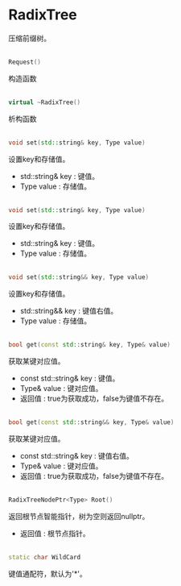 # RadixTree <typename Type>
压缩前缀树。
<br></br>
```C++
Request()
```
构造函数
<br></br>
```C++
virtual ~RadixTree()
```
析构函数
<br></br>
```C++
void set(std::string& key, Type value)
```
设置key和存储值。
* std::string& key : 键值。
* Type value : 存储值。
<br></br>
```C++
void set(std::string& key, Type value)
```
设置key和存储值。
* std::string& key : 键值。
* Type value : 存储值。
<br></br>
```C++
void set(std::string&& key, Type value)
```
设置key和存储值。
* std::string&& key : 键值右值。
* Type value : 存储值。
<br></br>
```C++
bool get(const std::string& key, Type& value)
```
获取某键对应值。
* const std::string& key : 键值。
* Type& value : 键对应值。
* 返回值 : true为获取成功，false为键值不存在。
<br></br>
```C++
bool get(const std::string&& key, Type& value)
```
获取某键对应值。
* const std::string& key : 键值右值。
* Type& value : 键对应值。
* 返回值 : true为获取成功，false为键值不存在。
<br></br>
```C++
RadixTreeNodePtr<Type> Root()
```
返回根节点智能指针，树为空则返回nullptr。
* 返回值 : 根节点指针。
<br></br>
```C++
static char WildCard
```
键值通配符，默认为'*'。
<br></br>